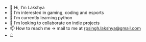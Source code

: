 - 👋 Hi, I’m Lakshya
- 👀 I’m interested in gaming, coding and esports
- 🌱 I’m currently learning python
- 💞️ I’m looking to collaborate on indie projects
- 📫 How to reach me -> mail to me at rpsingh.lakshya@gmail.com
- ඞ
